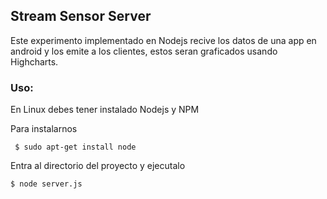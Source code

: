 ## Stream Sensor Server


Este experimento implementado en Nodejs recive los datos de una app en android y los emite a los clientes, estos seran graficados usando Highcharts.



### Uso:

En Linux debes tener instalado Nodejs y NPM

Para instalarnos
```
 $ sudo apt-get install node
```
Entra al directorio del proyecto y ejecutalo

```
$ node server.js
```